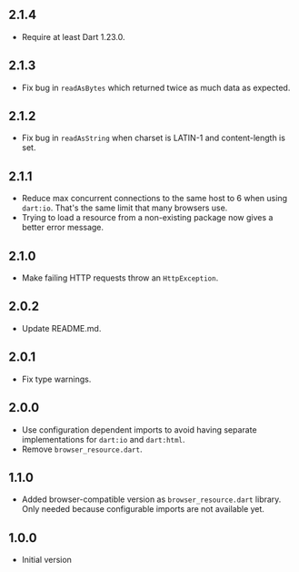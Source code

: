 ## 2.1.4

- Require at least Dart 1.23.0.

## 2.1.3
- Fix bug in `readAsBytes` which returned twice as much data as expected.

## 2.1.2
- Fix bug in `readAsString` when charset is LATIN-1 and content-length is set.

## 2.1.1
- Reduce max concurrent connections to the same host to 6 when using `dart:io`.
  That's the same limit that many browsers use.
- Trying to load a resource from a non-existing package now gives a better
  error message.

## 2.1.0
- Make failing HTTP requests throw an `HttpException`.

## 2.0.2
- Update README.md.

## 2.0.1
- Fix type warnings.

## 2.0.0
- Use configuration dependent imports to avoid having separate implementations
  for `dart:io` and `dart:html`.
- Remove `browser_resource.dart`.

## 1.1.0

- Added browser-compatible version as `browser_resource.dart` library.
  Only needed because configurable imports are not available yet.

## 1.0.0

- Initial version
